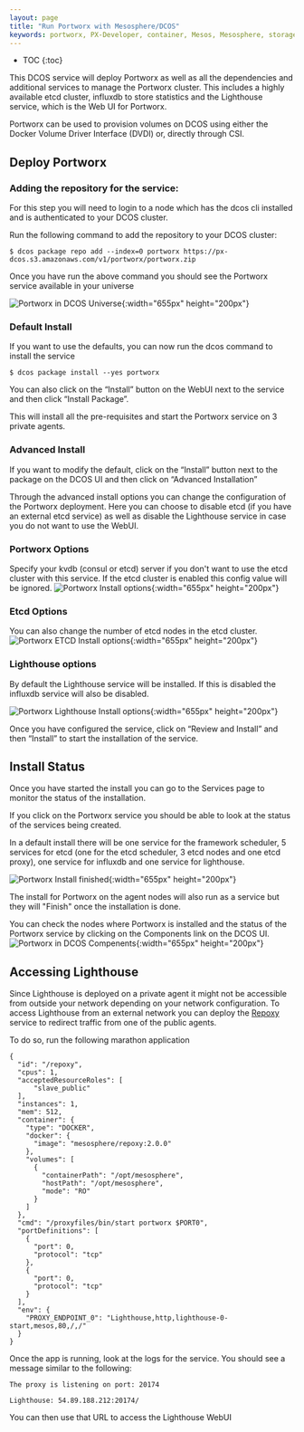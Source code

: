 ```yaml
---
layout: page
title: "Run Portworx with Mesosphere/DCOS"
keywords: portworx, PX-Developer, container, Mesos, Mesosphere, storage
---
```


* TOC
{:toc}

This DCOS service will deploy Portworx as well as all the dependencies and additional services to manage the Portworx
cluster. This includes a highly available etcd cluster, influxdb to store statistics and the Lighthouse service, which is
the Web UI for Portworx.

Portworx can be used to provision volumes on DCOS using either the Docker Volume Driver Interface (DVDI) or, directly through
CSI.

## Deploy Portworx
### Adding the repository for the service:

For this step you will need to login to a node which has the dcos cli installed and is authenticated to your DCOS cluster.

Run the following command to add the repository to your DCOS cluster:

```
$ dcos package repo add --index=0 portworx https://px-dcos.s3.amazonaws.com/v1/portworx/portworx.zip
```

Once you have run the above command you should see the Portworx service available in your universe

![Portworx in DCOS Universe](/images/dcos-px-universe.png){:width="655px" height="200px"}

### Default Install
If you want to use the defaults, you can now run the dcos command to install the service
```
$ dcos package install --yes portworx
```
You can also click on the  “Install” button on the WebUI next to the service and then click “Install Package”.

This will install all the pre-requisites and start the Portworx service on 3 private agents.

### Advanced Install
If you want to modify the default, click on the “Install” button next to the package on the DCOS UI and then click on
“Advanced Installation”

Through the advanced install options you can change the configuration of the Portworx deployment. Here you can choose to
disable etcd (if you have an external etcd service) as well as disable the Lighthouse service in case you do not want to
use the WebUI.

### Portworx Options
Specify your kvdb (consul or etcd) server if you don't want to use the etcd cluster with this service. If the etcd cluster
is enabled this config value will be ignored.
![Portworx Install options](/images/dcos-px-install-options-1.png){:width="655px" height="200px"}

### Etcd Options
You can also change the number of etcd nodes in the etcd cluster.
![Portworx ETCD Install options](/images/dcos-px-install-options-2.png){:width="655px" height="200px"}

### Lighthouse options
By default the Lighthouse service will be installed. If this is disabled the influxdb service will also be disabled.

![Portworx Lighthouse Install options](/images/dcos-px-install-options-3.png){:width="655px" height="200px"}

Once you have configured the service, click on “Review and Install” and then “Install” to start the installation of the
service.

## Install Status

Once you have started the install you can go to the Services page to monitor the status of the installation.

If you click on the Portworx service you should be able to look at the status of the services being created. 

In a default install there will be one service for the framework scheduler, 5 services for etcd (one for the etcd scheduler,
3 etcd nodes and one etcd proxy), one service for influxdb and one service for lighthouse.

![Portworx Install finished](/images/dcos-px-install-finished.png){:width="655px" height="200px"}

The install for Portworx on the agent nodes will also run as a service but they will "Finish" once the installation is done.

You can check the nodes where Portworx is installed and the status of the Portworx service by clicking on the Components
link on the DCOS UI.
![Portworx in DCOS Compenents](/images/dcos-px-components.png){:width="655px" height="200px"}

## Accessing Lighthouse

Since Lighthouse is deployed on a private agent it might not be accessible from outside your network depending on your
network configuration. To access Lighthouse from an external network you can deploy the [Repoxy](https://gist.github.com/nlsun/877411115f7e3b885b5e9daa8821722f) service to redirect traffic
from one of the public agents.

To do so, run the following marathon application

```
{
  "id": "/repoxy",
  "cpus": 1,
  "acceptedResourceRoles": [
      "slave_public"
  ],
  "instances": 1,
  "mem": 512,
  "container": {
    "type": "DOCKER",
    "docker": {
      "image": "mesosphere/repoxy:2.0.0"
    },
    "volumes": [
      {
        "containerPath": "/opt/mesosphere",
        "hostPath": "/opt/mesosphere",
        "mode": "RO"
      }
    ]
  },
  "cmd": "/proxyfiles/bin/start portworx $PORT0",
  "portDefinitions": [
    {
      "port": 0,
      "protocol": "tcp"
    },
    {
      "port": 0,
      "protocol": "tcp"
    }
  ],
  "env": {
    "PROXY_ENDPOINT_0": "Lighthouse,http,lighthouse-0-start,mesos,80,/,/"
  }
}
```

Once the app is running, look at the logs for the service. You should see a message similar to the following:
```
The proxy is listening on port: 20174

Lighthouse: 54.89.188.212:20174/
```

You can then use that URL to access the Lighthouse WebUI
